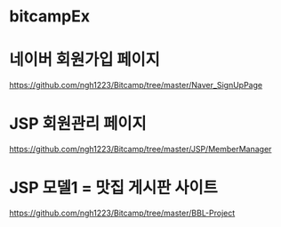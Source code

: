 # bitcampEx


# 네이버 회원가입 페이지
https://github.com/ngh1223/Bitcamp/tree/master/Naver_SignUpPage

# JSP 회원관리 페이지
https://github.com/ngh1223/Bitcamp/tree/master/JSP/MemberManager

# JSP 모델1 = 맛집 게시판 사이트
https://github.com/ngh1223/Bitcamp/tree/master/BBL-Project
